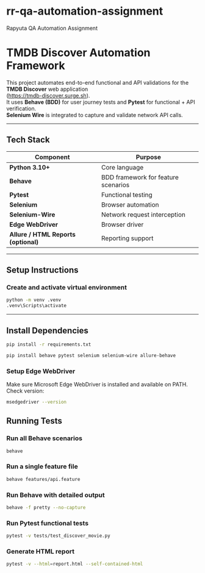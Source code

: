 # rr-qa-automation-assignment
Rapyuta QA Automation Assignment

# TMDB Discover Automation Framework

This project automates end-to-end functional and API validations for the **TMDB Discover** web application  
(https://tmdb-discover.surge.sh).  
It uses **Behave (BDD)** for user journey tests and **Pytest** for functional + API verification.  
**Selenium Wire** is integrated to capture and validate network API calls.

---

## Tech Stack

| Component | Purpose |
|------------|----------|
| **Python 3.10+** | Core language |
| **Behave** | BDD framework for feature scenarios |
| **Pytest** | Functional testing |
| **Selenium** | Browser automation |
| **Selenium-Wire** | Network request interception |
| **Edge WebDriver** | Browser driver |
| **Allure / HTML Reports (optional)** | Reporting support |

---

## Setup Instructions

### Create and activate virtual environment
```bash
python -m venv .venv
.venv\Scripts\activate 
```
---

## Install Dependencies
```bash
pip install -r requirements.txt

pip install behave pytest selenium selenium-wire allure-behave
````

### Setup Edge WebDriver
Make sure Microsoft Edge WebDriver is installed and available on PATH.
Check version:
```bash
msedgedriver --version
```

## Running Tests
### Run all Behave scenarios
```bash
behave
```

### Run a single feature file
```bash
behave features/api.feature
```

### Run Behave with detailed output
```bash
behave -f pretty --no-capture
```

### Run Pytest functional tests
```bash
pytest -v tests/test_discover_movie.py
```

### Generate HTML report
```bash
pytest -v --html=report.html --self-contained-html
```

